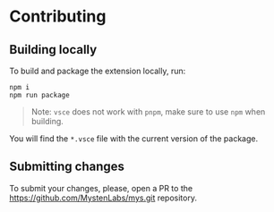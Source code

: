 # Contributing

## Building locally

To build and package the extension locally, run:

```shell
npm i
npm run package
```

> Note: `vsce` does not work with `pnpm`, make sure to use `npm` when building.

You will find the `*.vsce` file with the current version of the package.

## Submitting changes

To submit your changes, please, open a PR to the https://github.com/MystenLabs/mys.git repository.
